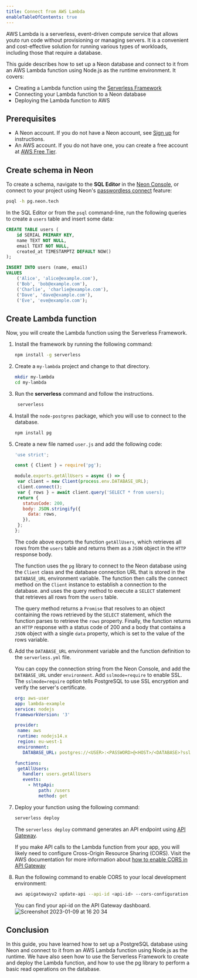 ```yaml
---
title: Connect from AWS Lambda
enableTableOfContents: true
---
```


AWS Lambda is a serverless, event-driven compute service that allows youto run code without provisioning or managing servers. It is a convenient and cost-effective solution for running various types of workloads, including those that require a database.

This guide describes how to set up a Neon database and connect to it from an AWS Lambda function using Node.js as the runtime environment. It covers:

- Creating a Lambda function using the [Serverless Framework](https://www.serverless.com/)
- Connecting your Lambda function to a Neon database
- Deploying the Lambda function to AWS

## Prerequisites

- A Neon account. If you do not have a Neon account, see [Sign up](https://neon.tech/docs/get-started-with-neon/signing-up/) for instructions.
- An AWS account. If you do not have one, you can create a free account at [AWS Free Tier](https://aws.amazon.com/free/).

## Create schema in Neon

To create a schema, navigate to the **SQL Editor** in the [Neon Console](https://console.neon.tech/), or connect to your project using Neon's [passwordless connect](../../connect/passwordless-connect/) feature:

```bash
psql -h pg.neon.tech
```

In the SQL Editor or from the `psql` command-line, run the following queries to create a `users` table and insert some data:

```sql
CREATE TABLE users (
    id SERIAL PRIMARY KEY,
    name TEXT NOT NULL,
    email TEXT NOT NULL,
    created_at TIMESTAMPTZ DEFAULT NOW()
);

INSERT INTO users (name, email)
VALUES
    ('Alice', 'alice@example.com'),
    ('Bob', 'bob@example.com'),
    ('Charlie', 'charlie@example.com'),
    ('Dave', 'dave@example.com'),
    ('Eve', 'eve@example.com');
```

## Create Lambda function

Now, you will create the Lambda function using the Serverless Framework. 

1. Install the framework by running the following command:

    ```bash
    npm install -g serverless
    ```

2. Create a `my-lambda` project and change to that directory.

    ```bash
    mkdir my-lambda
    cd my-lambda
    ```

3. Run the **serverless** command and follow the instructions.

    ```bash
     serverless
    ```

4. Install the `node-postgres` package, which you will use to connect to the database.

    ```bash
    npm install pg
    ```

5. Create a new file named `user.js` and add the following code:

    ```js
    'use strict';

    const { Client } = require('pg');

    module.exports.getAllUsers = async () => {
     var client = new Client(process.env.DATABASE_URL);
     client.connect();
     var { rows } = await client.query('SELECT * from users);
     return {
       statusCode: 200,
       body: JSON.stringify({
         data: rows,
       }),
     };
    };
    ```

    The code above exports the function `getAllUsers`, which retrieves all rows from the `users` table and returns them as a `JSON` object in the `HTTP` response body.

    The function uses the `pg` library to connect to the Neon database using the `Client` class and the database connection URL that is stored in the `DATABASE_URL` environment variable. The function then calls the connect method on the `Client` instance to establish a connection to the database. and uses the query method to execute a `SELECT` statement that retrieves all rows from the `users` table.

    The query method returns a `Promise` that resolves to an object containing the rows retrieved by the `SELECT` statement, which the function parses to retrieve the `rows` property. Finally, the function returns an `HTTP` response with a status code of 200 and a body that contains a `JSON` object with a single `data` property, which is set to the value of the rows variable.

6. Add the `DATABASE_URL` environment variable and the function definition to the `serverless.yml` file.

    You can copy the connection string from the Neon Console, and add the `DATABASE_URL` under `environment`. Add `sslmode=require` to enable SSL. The `sslmode=require` option tells PostgreSQL to use SSL encryption and verify the server's certificate.
  
    ```yaml
    org: aws-user
    app: lambda-example
    service: nodejs
    frameworkVersion: '3'

    provider:
     name: aws
     runtime: nodejs14.x
     region: eu-west-1
     environment:
       DATABASE_URL: postgres://<USER>:<PASSWORD>@<HOST>/<DATABASE>?sslmode=require

    functions:
     getAllUsers:
       handler: users.getAllUsers
       events:
         - httpApi:
             path: /users
             method: get
    ```

7. Deploy your function using the following command:

    ```bash
    serverless deploy
    ```

    The `serverless deploy` command generates an API endpoint using [API Gateway](https://www.serverless.com/framework/docs/providers/aws/events/http-api).
  
    If you make API calls to the Lambda function from your app, you will likely need to configure Cross-Origin Resource Sharing (CORS). Visit the AWS documentation for more information about [how to enable CORS in API Gateway](https://docs.aws.amazon.com/apigateway/latest/developerguide/http-api-cors.html)

8. Run the following command to enable CORS to your local development environment:

    ```bash
    aws apigatewayv2 update-api --api-id <api-id> --cors-configuration AllowOrigins="http://localhost:3000"
    ```

    You can find your api-id on the API Gateway dashboard.
    ![Screenshot 2023-01-09 at 16 20 34](https://user-images.githubusercontent.com/13738772/211343246-27259351-d45b-4832-86d3-214431e196aa.png)

## Conclusion

In this guide, you have learned how to set up a PostgreSQL database using Neon and connect to it from an AWS Lambda function using Node.js as the runtime. We have also seen how to use the Serverless Framework to create and deploy the Lambda function, and how to use the pg library to perform a basic read operations on the database.
